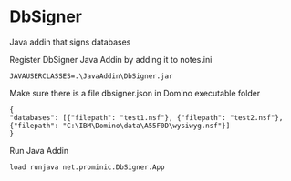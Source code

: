 # DbSigner
Java addin that signs databases

Register DbSigner Java Addin by adding it to notes.ini

```
JAVAUSERCLASSES=.\JavaAddin\DbSigner.jar
```

Make sure there is a file dbsigner.json in Domino executable folder 

```
{
"databases": [{"filepath": "test1.nsf"}, {"filepath": "test2.nsf"}, {"filepath": "C:\IBM\Domino\data\A55F0D\wysiwyg.nsf"}]
}
```

Run Java Addin

```
load runjava net.prominic.DbSigner.App
```
